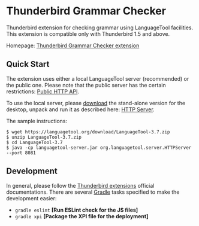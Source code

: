 # Thunderbird Grammar Checker
Thunderbird extension for checking grammar using LanguageTool facilities. This extension is compatible only with Thunderbird 1.5 and above.

Homepage: [Thunderbird Grammar Checker extension
](http://nuald.blogspot.com/2009/10/thunderbird-grammar-checker-extension.html)

## Quick Start

The extension uses either a local LanguageTool server (recommended) or the public one.
Please note that the public server has the certain restrictions: [Public HTTP API](http://wiki.languagetool.org/public-http-api).

To use the local server, please [download](https://languagetool.org/) the stand-alone version for the desktop, unpack and run it as described here: [HTTP Server](http://wiki.languagetool.org/http-server).

The sample instructions:

    $ wget https://languagetool.org/download/LanguageTool-3.7.zip
    $ unzip LanguageTool-3.7.zip
    $ cd LanguageTool-3.7
    $ java -cp languagetool-server.jar org.languagetool.server.HTTPServer --port 8081

## Development

In general, please follow the [Thunderbird extensions](https://developer.mozilla.org/en-US/Add-ons/Thunderbird) official documentations. There are several [Gradle](https://gradle.org/) tasks specified to make the development easier:

- `gradle eslint` __[Run ESLint check for the JS files]__
- `gradle xpi` __[Package the XPI file for the deployment]__
